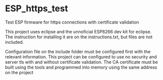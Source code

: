 # ESP_https_test
Test ESP firmware for https connections with certificate validation

This project uses eclipse and the unnoficial ESP8266 dev kit for eclipse.
The instruction for installing it are on the instructions.txt, but files are not included.

Configuration file on the include folder must be configured first with the relevant information.
This project can be configured to use no security and server tls with and without certificate validation.
The CA certificate must be built using the tools and programmed into memory using the same address on the project
